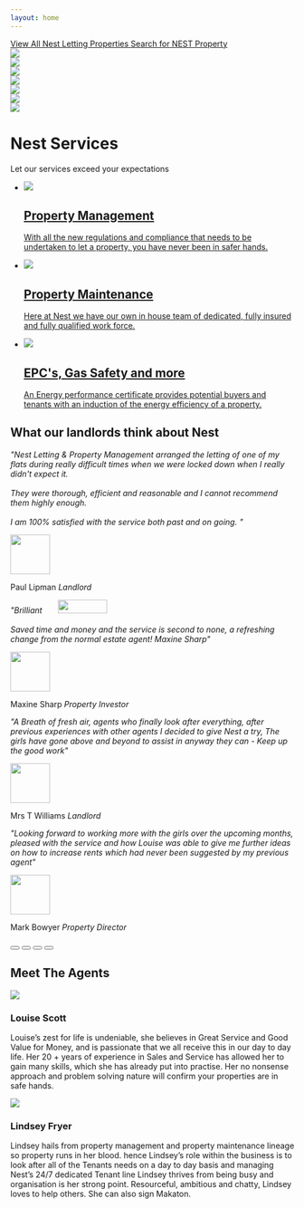 ```yaml
---
layout: home
---
```


<script src="/assets/js/vendor/siema.min.js"></script>

<div class="map">
  <a id="view-all" href="https://www.zoopla.co.uk/to-rent/branch/nest-lettings-and-property-management-llanishen-108377/" target="_blank" rel="noopener noreferrer">
    <span class="viewbox">View All Nest Letting Properties</span>
    <span class="button">Search for NEST Property</span>
  </a>
</div>

<div class="links-siema">
  <div>
    <a href="https://www.facebook.com/nestlettingsltd" target="_blank" rel="noopener noreferrer">
      <img src="/assets/img/links/facebook.png" />
    </a>
  </div>
    <div>
    <a href="" target="_blank" rel="noopener noreferrer">
      <img src="/assets/img/links/mydeposits.png" />
    </a>
  </div>
    <div>
    <a href="" target="_blank" rel="noopener noreferrer">
      <img src="/assets/img/links/ukala.png" />
    </a>
  </div>
    <div>
    <a href="" target="_blank" rel="noopener noreferrer">
      <img src="/assets/img/links/propertyredressscheme.png" />
    </a>
  </div>
    <div>
    <a href="" target="_blank" rel="noopener noreferrer">
      <img src="/assets/img/links/rentsmartwales.png" />
    </a>
  </div>
    <div>
    <a href="https://www.instagram.com/nestlettings/" target="_blank" rel="noopener noreferrer">
      <img src="/assets/img/links/instagram.png" />
    </a>
  </div>
    <div>
    <a href="https://www.zoopla.co.uk/to-rent/branch/nest-lettings-and-property-management-llanishen-108377" target="_blank" rel="noopener noreferrer">
      <img src="/assets/img/links/zoopla.png" />
    </a>
  </div>
</div>
<script>
  const linkCarousel = new Siema({
    selector: '.links-siema',
    loop: true,
    duration: 500,
    perPage: {
      375: 3,
      600: 3,
      768: 4,
      1024: 5,
    },
  });

setInterval(() => linkCarousel.next(), 3000);
</script>

# Nest Services

Let our services exceed your expectations

<ul id="services">
  <li>
    <a href="/property-management">
      <img src="/assets/img/home-prop1.jpg" />
      <h2>Property Management</h2>
      <p>With all the new regulations and compliance that needs to be undertaken to let a property, you have never been in safer hands.</p>
    </a>
  </li>
  <li>
    <a href="/property-maintenance">
      <img src="/assets/img/home-prop2.jpg" />
      <h2>Property Maintenance</h2>
      <p>Here at Nest we have our own in house team of dedicated, fully insured and fully qualified work force.</p>
    </a>
  </li>
  <li>
    <a href="/epcs-and-safety-certificates">
      <img src="/assets/img/home-prop3.jpg" />
      <h2>EPC's, Gas Safety and more</h2>
      <p>An Energy performance certificate provides potential buyers and tenants with an induction of the energy efficiency of a property.</p>
    </a>
  </li>
</ul>

<div id="testimonials">
  <div class="inner">
    <h2>What our landlords think about <strong>Nest</strong></h2>
    <div class="testimonials-siema">
      <div>
        <p>
          <em>"Nest Letting &amp; Property Management arranged the letting of one of my flats during really difficult times when we were locked down when I really didn't expect it.<br /><br />They were thorough, efficient and reasonable and I cannot recommend them highly enough.<br /><br />
 I am 100% satisfied with the service both past and on going.
"</em>
          <div class="author">
            <img src="/assets/img/testimonials/paul.jpg" width="70" height="70" />
            <p>
              Paul Lipman
              <em>Landlord</em>
            </p>
          </div>
        </p>
      </div>
      <div>
        <p>
          <em>"Brilliant &nbsp; &nbsp; &nbsp; <img class="testimg" src="/assets/img/star-png.png" alt="" width="87" height="24"><br><br>Saved time and money and the service is second to none, a refreshing change from the normal estate agent! Maxine Sharp"</em>
          <div class="author">
            <img src="/assets/img/testimonials/maxine.png" width="70" height="70" />
            <p>
              Maxine Sharp
              <em>Property Investor</em>
            </p>
          </div>
        </p>
      </div>
      <div>
        <p>
          <em>"A Breath of fresh air, agents who finally look after everything, after previous experiences with other agents I decided to give Nest a try, The girls have gone above and beyond to assist in anyway they can - Keep up the good work"</em>
          <div class="author">
            <img src="/assets/img/testimonials/williams.png" width="70" height="70" />
            <p>
              Mrs T Williams
              <em>Landlord</em>
            </p>
          </div>
        </p>
      </div>
      <div>
        <p>
          <em>"Looking forward to working more with the girls over the upcoming months, pleased with the service and how Louise was able to give me further ideas on how to increase rents which had never been suggested by my previous agent"</em>
          <div class="author">
            <img src="/assets/img/testimonials/mark.png" width="70" height="70" />
            <p>
              Mark Bowyer
              <em>Property Director</em>
            </p>
          </div>
        </p>
      </div>
    </div>
      <div class="dots">
        <button class="dot-button"></button>
        <button class="dot-button"></button>
        <button class="dot-button"></button>
        <button class="dot-button"></button>
      </div>
  </div>
</div>

<script>
  function updateButtons(buttons, index) {
    buttons.forEach(function(button) {
      button.classList.remove('active');
    });
  
    if (typeof buttons[index] !== "undefined") {
      buttons[index].classList.add('active');
    }
  }

  let buttons;

  const testimonialCarousel = new Siema({
    selector: '.testimonials-siema',
    loop: true,
    onChange: function() {
      updateButtons(buttons, this.currentSlide);
    },
    onInit: function() {
      buttons = Array.from(document.getElementsByClassName('dot-button'));

      buttons.forEach(function(button, i) {
        button.addEventListener('click', () => {
          testimonialCarousel.goTo(i);
          updateButtons(buttons, i);
        });
      });

      updateButtons(buttons, 0);
    }
  });

  setInterval(() => testimonialCarousel.next(), 5000);
</script>

## Meet The Agents

<div class="agents">
  <div class="agent">
    <img src="/assets/img/louise.jpg"><br>
    <h3>Louise Scott</h3>
    <p>Louise’s zest for life is undeniable, she believes in Great Service and Good Value for Money, and is passionate that we all receive this in our day to day life. Her 20 + years of experience in Sales and Service has allowed her to gain many skills, which she has already put into practise. Her no nonsense approach and problem solving nature will confirm your properties are in safe hands.</p>
  </div>
  <div class="agent">
    <img src="/assets/img/lindsey.jpg"><br>
    <h3>Lindsey Fryer</h3>
    <p>Lindsey hails from property management and property maintenance lineage so property runs in her blood. hence Lindsey’s role within the business is to look after all of the Tenants needs on a day to day basis and managing Nest’s 24/7 dedicated Tenant line Lindsey thrives from being busy and organisation is her strong point. Resourceful, ambitious and chatty, Lindsey loves to help others. She can also sign Makaton.</p>
  </div>
</div>
